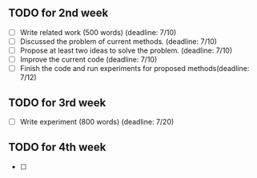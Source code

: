 ## TODO for 2nd week
 - [ ] Write related work (500 words) (deadline: 7/10)
 - [ ] Discussed the problem of current methods. (deadline: 7/10)
 - [ ] Propose at least two ideas to solve the problem. (deadline: 7/10)
 - [ ] Improve the current code (deadline: 7/10)
 - [ ] Finish the code and run experiments for proposed methods(deadline: 7/12)
 
 ## TODO for 3rd week
 - [ ] Write experiment (800 words) (deadline: 7/20)
 
  ## TODO for 4th week
 - [ ]
